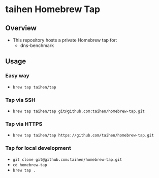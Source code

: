 # taihen Homebrew Tap

## Overview

- This repository hosts a private Homebrew tap for:
  - dns-benchmark

## Usage

### Easy way

- `brew tap taihen/tap`

### Tap via SSH

- `brew tap taihen/tap git@github.com:taihen/homebrew-tap.git`

### Tap via HTTPS

- `brew tap taihen/tap https://github.com/taihen/homebrew-tap.git`

### Tap for local development

- `git clone git@github.com:taihen/homebrew-tap.git`
- `cd homebrew-tap`
- `brew tap .`
